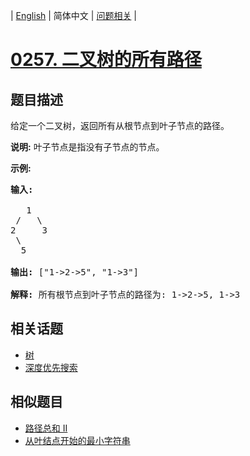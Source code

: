 
| [English](README_EN.md) | 简体中文 | [问题相关](QUESTION.md) |
# [0257. 二叉树的所有路径](https://leetcode-cn.com/problems/binary-tree-paths/)
## 题目描述
<p>给定一个二叉树，返回所有从根节点到叶子节点的路径。</p>

<p><strong>说明:</strong>&nbsp;叶子节点是指没有子节点的节点。</p>

<p><strong>示例:</strong></p>

<pre><strong>输入:</strong>

   1
 /   \
2     3
 \
  5

<strong>输出:</strong> [&quot;1-&gt;2-&gt;5&quot;, &quot;1-&gt;3&quot;]

<strong>解释:</strong> 所有根节点到叶子节点的路径为: 1-&gt;2-&gt;5, 1-&gt;3</pre>

## 相关话题
- [树](https://leetcode-cn.com/tag/tree)
- [深度优先搜索](https://leetcode-cn.com/tag/depth-first-search)
## 相似题目
- [路径总和 II](../0113/README.md)
- [从叶结点开始的最小字符串](../0988/README.md)
